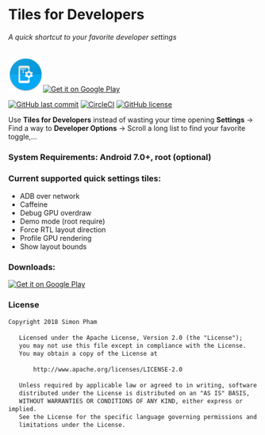 # Tiles for Developers
###### A quick shortcut to your favorite developer settings

<img src="app/src/main/res/mipmap-xhdpi/ic_launcher_round.png" height="70px"><a href='https://play.google.com/store/apps/details?id=com.github.simonpham.tiles4devs'><img alt='Get it on Google Play' src='https://play.google.com/intl/en_us/badges/images/generic/en_badge_web_generic.png' height="70px"/></a>

[![GitHub last commit](https://img.shields.io/github/last-commit/google/skia.svg?style=flat-square)](https://github.com/simonpham/Tiles-For-Developers/releases)
[![CircleCI](https://img.shields.io/circleci/project/github/RedSparr0w/node-csgo-parser.svg?style=flat-square)](https://circleci.com/gh/simonpham/Tiles-For-Developers)
[![GitHub license](https://img.shields.io/github/license/simonpham/Tiles-For-Developers.svg?style=flat-square)](https://github.com/simonpham/Tiles-For-Developers/blob/master/LICENSE)

Use **Tiles for Developers** instead of wasting your time opening **Settings** -> Find a way to **Developer Options** -> Scroll a long list to find your favorite toggle,...

### System Requirements: Android 7.0+, root (optional)
### Current supported quick settings tiles:
* ADB over network
* Caffeine
* Debug GPU overdraw
* Demo mode (root require)
* Force RTL layout direction
* Profile GPU rendering
* Show layout bounds

### Downloads:
<a href='https://play.google.com/store/apps/details?id=com.github.simonpham.tiles4devs'><img alt='Get it on Google Play' src='https://play.google.com/intl/en_us/badges/images/generic/en_badge_web_generic.png' height="50px"/></a>

### License
```
Copyright 2018 Simon Pham

   Licensed under the Apache License, Version 2.0 (the "License");
   you may not use this file except in compliance with the License.
   You may obtain a copy of the License at

       http://www.apache.org/licenses/LICENSE-2.0

   Unless required by applicable law or agreed to in writing, software
   distributed under the License is distributed on an "AS IS" BASIS,
   WITHOUT WARRANTIES OR CONDITIONS OF ANY KIND, either express or implied.
   See the License for the specific language governing permissions and
   limitations under the License.
```
